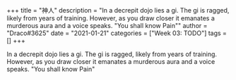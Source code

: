 +++
title = "神人"
description = "In a decrepit dojo lies a gi. The gi is ragged, likely from years of training. However, as you draw closer it emanates a murderous aura and a voice speaks. \"You shall know Pain\""
author = "Draco#3625"
date = "2021-01-21"
categories = ["Week 03: TODO"]
tags = []
+++

In a decrepit dojo lies a gi. The gi is ragged, likely from years of training. However, as you draw closer it emanates a murderous aura and a voice speaks. "You shall know Pain"
